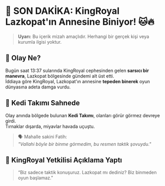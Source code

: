 # 🛑 SON DAKİKA: KingRoyal Lazkopat'ın Annesine Biniyor! 🐱🔥

> **Uyarı:** Bu içerik mizah amaçlıdır. Herhangi bir gerçek kişi veya kurumla ilgisi yoktur.

## 🎯 Olay Ne?

Bugün saat 13:37 sularında KingRoyal cephesinden gelen **sarsıcı bir manevra**, Lazkopat bölgesinde gündemi alt üst etti.  
İddiaya göre KingRoyal, Lazkopat'ın annesine **tepeden binerek** oyun dünyasına adeta damga vurdu.

## 🐾 Kedi Takımı Sahnede

Olay anında bölgede bulunan **Kedi Takımı**, olanları görür görmez devreye girdi.  
Tırnaklar dışarda, miyavlar havada uçuştu.  

> 🗣 Mahalle sakini Fatih:  
> _"Vallahi böyle bir binme görmedim, bu resmen taktik şovuydu."_  

## 📣 KingRoyal Yetkilisi Açıklama Yaptı

> “Biz sadece taktik konuşuruz. Lazkopat mı dediniz? Biz binmeden oyun başlamaz.”
